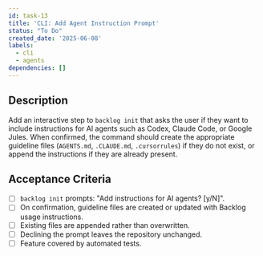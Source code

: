 ```yaml
---
id: task-13
title: 'CLI: Add Agent Instruction Prompt'
status: "To Do"
created_date: '2025-06-08'
labels:
  - cli
  - agents
dependencies: []
---
```


## Description

Add an interactive step to `backlog init` that asks the user if they want to include instructions for AI agents such as Codex, Claude Code, or Google Jules. When confirmed, the command should create the appropriate guideline files (`AGENTS.md`, `.CLAUDE.md`, `.cursorrules`) if they do not exist, or append the instructions if they are already present.

## Acceptance Criteria

- [ ] `backlog init` prompts: "Add instructions for AI agents? [y/N]".
- [ ] On confirmation, guideline files are created or updated with Backlog usage instructions.
- [ ] Existing files are appended rather than overwritten.
- [ ] Declining the prompt leaves the repository unchanged.
- [ ] Feature covered by automated tests.
